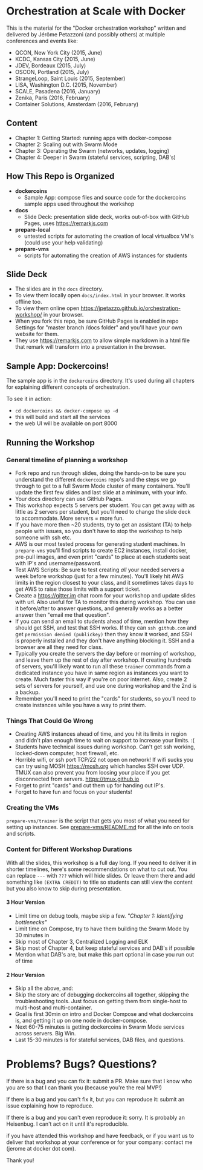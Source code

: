 # Orchestration at Scale with Docker

This is the material for the "Docker orchestration workshop"
written and delivered by Jérôme Petazzoni (and possibly others)
at multiple conferences and events like:

- QCON, New York City (2015, June)
- KCDC, Kansas City (2015, June)
- JDEV, Bordeaux (2015, July)
- OSCON, Portland (2015, July)
- StrangeLoop, Saint Louis (2015, September)
- LISA, Washington D.C. (2015, November)
- SCALE, Pasadena (2016, January)
- Zenika, Paris (2016, February)
- Container Solutions, Amsterdam (2016, February)

## Content

- Chapter 1: Getting Started: running apps with docker-compose
- Chapter 2: Scaling out with Swarm Mode
- Chapter 3: Operating the Swarm (networks, updates, logging)
- Chapter 4: Deeper in Swarm (stateful services, scripting, DAB's)

## How This Repo is Organized

- **dockercoins**
  - Sample App: compose files and source code for the dockercoins sample apps
  used throughout the workshop
- **docs**
  - Slide Deck: presentation slide deck, works out-of-box with GitHub Pages,
  uses https://remarkjs.com
- **prepare-local**
  - untested scripts for automating the creation of local virtualbox VM's
  (could use your help validating)
- **prepare-vms**
  - scripts for automating the creation of AWS instances for students

## Slide Deck

- The slides are in the `docs` directory.
- To view them locally open `docs/index.html` in your browser. It works
  offline too.
- To view them online open https://jpetazzo.github.io/orchestration-workshop/
  in your browser.
- When you fork this repo, be sure GitHub Pages is enabled in repo Settings
  for "master branch /docs folder" and you'll have your own website for them.
- They use https://remarkjs.com to allow simple markdown in a html file that
  remark will transform into a presentation in the browser.

## Sample App: Dockercoins!

The sample app is in the `dockercoins` directory. It's used during all chapters
for explaining different concepts of orchestration.

To see it in action:

- `cd dockercoins && docker-compose up -d`
- this will build and start all the services
- the web UI will be available on port 8000

## Running the Workshop

### General timeline of planning a workshop

- Fork repo and run through slides, doing the hands-on to be sure you
  understand the different `dockercoins` repo's and the steps we go through to
  get to a full Swarm Mode cluster of many containers. You'll update the first
  few slides and last slide at a minimum, with your info.
- Your docs directory can use GitHub Pages.
- This workshop expects 5 servers per student. You can get away with as little
  as 2 servers per student, but you'll need to change the slide deck to
  accommodate. More servers = more fun.
- If you have more then ~20 students, try to get an assistant (TA) to help
  people with issues, so you don't have to stop the workshop to help someone
  with ssh etc.
- AWS is our most tested process for generating student machines. In
  `prepare-vms` you'll find scripts to create EC2 instances, install docker,
  pre-pull images, and even print "cards" to place at each students seat with
  IP's and username/password.
- Test AWS Scripts: Be sure to test creating *all* your needed servers a week
  before workshop (just for a few minutes). You'll likely hit AWS limits in the
  region closest to your class, and it sometimes takes days to get AWS to raise
  those limits with a support ticket.
- Create a https://gitter.im chat room for your workshop and update slides
  with url. Also useful for TA to monitor this during workshop. You can use it
  before/after to answer questions, and generally works as a better answer then
  "email me that question".
- If you can send an email to students ahead of time, mention how they should
  get SSH, and test that SSH works. If they can `ssh github.com` and get
  `permission denied (publickey)` then they know it worked, and SSH is properly
  installed and they don't have anything blocking it. SSH and a browser are all
  they need for class.
- Typically you create the servers the day before or morning of workshop, and
  leave them up the rest of day after workshop. If creating hundreds of servers,
  you'll likely want to run all these `trainer` commands from a dedicated
  instance you have in same region as instances you want to create. Much faster
  this way if you're on poor internet. Also, create 2 sets of servers for
  yourself, and use one during workshop and the 2nd is a backup.
- Remember you'll need to print the "cards" for students, so you'll need to
  create instances while you have a way to print them.

### Things That Could Go Wrong

- Creating AWS instances ahead of time, and you hit its limits in region and
  didn't plan enough time to wait on support to increase your limits. :(
- Students have technical issues during workshop. Can't get ssh working,
  locked-down computer, host firewall, etc.
- Horrible wifi, or ssh port TCP/22 not open on network! If wifi sucks you
  can try using MOSH https://mosh.org which handles SSH over UDP. TMUX can also
  prevent you from loosing your place if you get disconnected from servers.
  https://tmux.github.io
- Forget to print "cards" and cut them up for handing out IP's.
- Forget to have fun and focus on your students!

### Creating the VMs

`prepare-vms/trainer` is the script that gets you most of what you need for
setting up instances. See
[prepare-vms/README.md](/jpetazzo/orchestration-workshop/tree/master/prepare-vms)
for all the info on tools and scripts.

### Content for Different Workshop Durations

With all the slides, this workshop is a full day long. If you need to deliver
it in shorter timelines, here's some recommendations on what to cut out. You
can replace `---` with `???` which will hide slides. Or leave them there and
add something like `(EXTRA CREDIT)` to title so students can still view the
content but you also know to skip during presentation.

#### 3 Hour Version

- Limit time on debug tools, maybe skip a few. *"Chapter 1:
  Identifying bottlenecks"*
- Limit time on Compose, try to have them building the Swarm Mode by 30
  minutes in
- Skip most of Chapter 3, Centralized Logging and ELK
- Skip most of Chapter 4, but keep stateful services and DAB's if possible
- Mention what DAB's are, but make this part optional in case you run out
  of time

#### 2 Hour Version

- Skip all the above, and:
- Skip the story arc of debugging dockercoins all together, skipping the
  troubleshooting tools. Just focus on getting them from single-host to
  multi-host and multi-container.
- Goal is first 30min on intro and Docker Compose and what dockercoins is,
  and getting it up on one node in docker-compose.
- Next 60-75 minutes is getting dockercoins in Swarm Mode services across
  servers. Big Win.
- Last 15-30 minutes is for stateful services, DAB files, and questions.


# Problems? Bugs? Questions?

If there is a bug and you can fix it: submit a PR.
Make sure that I know who you are so that I can thank you
(because you're the real MVP!)

If there is a bug and you can't fix it, but you can
reproduce it: submit an issue explaining how to reproduce.

If there is a bug and you can't even reproduce it:
sorry. It is probably an Heisenbug. I can't act on it
until it's reproducible.

if you have attended this workshop and have feedback,
or if you want us to deliver that workshop at your
conference or for your company: contact me (jerome
at docker dot com).

Thank you!
